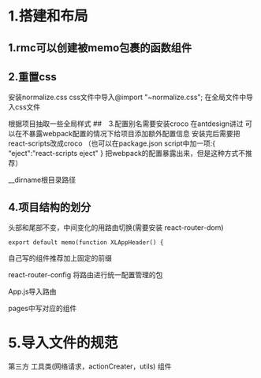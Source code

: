 # 1.搭建和布局
## 1.rmc可以创建被memo包裹的函数组件
## 2.重置css
安装normalize.css
css文件中导入@import "~normalize.css";
在全局文件中导入css文件

根据项目抽取一些全局样式
##　3.配置别名需要安装croco
在antdesign讲过
可以在不暴露webpack配置的情况下给项目添加额外配置信息
安装完后需要把react-scripts改成croco
（也可以在package.json script中加一项:{ “eject":"react-scripts eject" }
把webpack的配置暴露出来，但是这种方式不推荐）

__dirname根目录路径

## 4.项目结构的划分
头部和尾部不变，中间变化的用路由切换(需要安装 react-router-dom)
```
export default memo(function XLAppHeader() {
```
自己写的组件推荐加上固定的前缀

react-router-config 将路由进行统一配置管理的包

App.js导入路由

pages中写对应的组件


# 5.导入文件的规范
第三方
工具类(网络请求，actionCreater，utils)
组件

